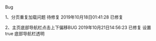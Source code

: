 
Bug

1、分页重复加载问题 待修复 2019年10月18日01:41:28 已修复

2、主页底部导航栏点击上下偏移BUG 2019年10月21日14:56:23  已修复 设置 <item name="android:windowTranslucentNavigation">true</item> 底部导航栏透明